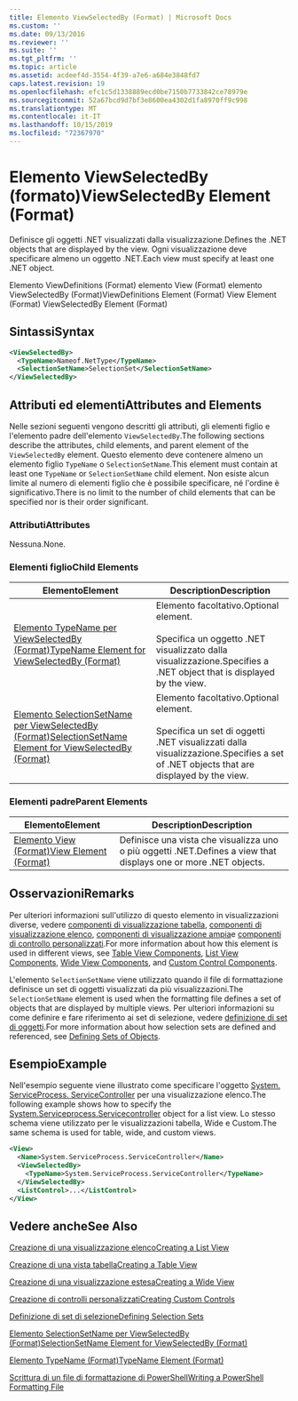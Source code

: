```yaml
---
title: Elemento ViewSelectedBy (Format) | Microsoft Docs
ms.custom: ''
ms.date: 09/13/2016
ms.reviewer: ''
ms.suite: ''
ms.tgt_pltfrm: ''
ms.topic: article
ms.assetid: acdeef4d-3554-4f39-a7e6-a684e3848fd7
caps.latest.revision: 19
ms.openlocfilehash: efc1c5d1338889ecd0be7150b7733842ce78979e
ms.sourcegitcommit: 52a67bcd9d7bf3e8600ea4302d1fa8970ff9c998
ms.translationtype: MT
ms.contentlocale: it-IT
ms.lasthandoff: 10/15/2019
ms.locfileid: "72367970"
---
```

# <a name="viewselectedby-element-format"></a><span data-ttu-id="1f39c-102">Elemento ViewSelectedBy (formato)</span><span class="sxs-lookup"><span data-stu-id="1f39c-102">ViewSelectedBy Element (Format)</span></span>

<span data-ttu-id="1f39c-103">Definisce gli oggetti .NET visualizzati dalla visualizzazione.</span><span class="sxs-lookup"><span data-stu-id="1f39c-103">Defines the .NET objects that are displayed by the view.</span></span> <span data-ttu-id="1f39c-104">Ogni visualizzazione deve specificare almeno un oggetto .NET.</span><span class="sxs-lookup"><span data-stu-id="1f39c-104">Each view must specify at least one .NET object.</span></span>

<span data-ttu-id="1f39c-105">Elemento ViewDefinitions (Format) elemento View (Format) elemento ViewSelectedBy (Format)</span><span class="sxs-lookup"><span data-stu-id="1f39c-105">ViewDefinitions Element (Format) View Element (Format) ViewSelectedBy Element (Format)</span></span>

## <a name="syntax"></a><span data-ttu-id="1f39c-106">Sintassi</span><span class="sxs-lookup"><span data-stu-id="1f39c-106">Syntax</span></span>

```xml
<ViewSelectedBy>
  <TypeName>Nameof.NetType</TypeName>
  <SelectionSetName>SelectionSet</SelectionSetName>
</ViewSelectedBy>
```

## <a name="attributes-and-elements"></a><span data-ttu-id="1f39c-107">Attributi ed elementi</span><span class="sxs-lookup"><span data-stu-id="1f39c-107">Attributes and Elements</span></span>

<span data-ttu-id="1f39c-108">Nelle sezioni seguenti vengono descritti gli attributi, gli elementi figlio e l'elemento padre dell'elemento `ViewSelectedBy`.</span><span class="sxs-lookup"><span data-stu-id="1f39c-108">The following sections describe the attributes, child elements, and parent element of the `ViewSelectedBy` element.</span></span> <span data-ttu-id="1f39c-109">Questo elemento deve contenere almeno un elemento figlio `TypeName` o `SelectionSetName`.</span><span class="sxs-lookup"><span data-stu-id="1f39c-109">This element must contain at least one `TypeName` or `SelectionSetName` child element.</span></span> <span data-ttu-id="1f39c-110">Non esiste alcun limite al numero di elementi figlio che è possibile specificare, né l'ordine è significativo.</span><span class="sxs-lookup"><span data-stu-id="1f39c-110">There is no limit to the number of child elements that can be specified nor is their order significant.</span></span>

### <a name="attributes"></a><span data-ttu-id="1f39c-111">Attributi</span><span class="sxs-lookup"><span data-stu-id="1f39c-111">Attributes</span></span>

<span data-ttu-id="1f39c-112">Nessuna.</span><span class="sxs-lookup"><span data-stu-id="1f39c-112">None.</span></span>

### <a name="child-elements"></a><span data-ttu-id="1f39c-113">Elementi figlio</span><span class="sxs-lookup"><span data-stu-id="1f39c-113">Child Elements</span></span>

|<span data-ttu-id="1f39c-114">Elemento</span><span class="sxs-lookup"><span data-stu-id="1f39c-114">Element</span></span>|<span data-ttu-id="1f39c-115">Description</span><span class="sxs-lookup"><span data-stu-id="1f39c-115">Description</span></span>|
|-------------|-----------------|
|[<span data-ttu-id="1f39c-116">Elemento TypeName per ViewSelectedBy (Format)</span><span class="sxs-lookup"><span data-stu-id="1f39c-116">TypeName Element for ViewSelectedBy (Format)</span></span>](./typename-element-for-viewselectedby-format.md)|<span data-ttu-id="1f39c-117">Elemento facoltativo.</span><span class="sxs-lookup"><span data-stu-id="1f39c-117">Optional element.</span></span><br /><br /> <span data-ttu-id="1f39c-118">Specifica un oggetto .NET visualizzato dalla visualizzazione.</span><span class="sxs-lookup"><span data-stu-id="1f39c-118">Specifies a .NET object that is displayed by the view.</span></span>|
|[<span data-ttu-id="1f39c-119">Elemento SelectionSetName per ViewSelectedBy (Format)</span><span class="sxs-lookup"><span data-stu-id="1f39c-119">SelectionSetName Element for ViewSelectedBy (Format)</span></span>](./selectionsetname-element-for-viewselectedby-format.md)|<span data-ttu-id="1f39c-120">Elemento facoltativo.</span><span class="sxs-lookup"><span data-stu-id="1f39c-120">Optional element.</span></span><br /><br /> <span data-ttu-id="1f39c-121">Specifica un set di oggetti .NET visualizzati dalla visualizzazione.</span><span class="sxs-lookup"><span data-stu-id="1f39c-121">Specifies a set of .NET objects that are displayed by the view.</span></span>|

### <a name="parent-elements"></a><span data-ttu-id="1f39c-122">Elementi padre</span><span class="sxs-lookup"><span data-stu-id="1f39c-122">Parent Elements</span></span>

|<span data-ttu-id="1f39c-123">Elemento</span><span class="sxs-lookup"><span data-stu-id="1f39c-123">Element</span></span>|<span data-ttu-id="1f39c-124">Description</span><span class="sxs-lookup"><span data-stu-id="1f39c-124">Description</span></span>|
|-------------|-----------------|
|[<span data-ttu-id="1f39c-125">Elemento View (Format)</span><span class="sxs-lookup"><span data-stu-id="1f39c-125">View Element (Format)</span></span>](./view-element-format.md)|<span data-ttu-id="1f39c-126">Definisce una vista che visualizza uno o più oggetti .NET.</span><span class="sxs-lookup"><span data-stu-id="1f39c-126">Defines a view that displays one or more .NET objects.</span></span>|

## <a name="remarks"></a><span data-ttu-id="1f39c-127">Osservazioni</span><span class="sxs-lookup"><span data-stu-id="1f39c-127">Remarks</span></span>

<span data-ttu-id="1f39c-128">Per ulteriori informazioni sull'utilizzo di questo elemento in visualizzazioni diverse, vedere [componenti di visualizzazione tabella](./creating-a-table-view.md), [componenti di visualizzazione elenco](./creating-a-list-view.md), [componenti di visualizzazione ampia](./creating-a-wide-view.md)e [componenti di controllo personalizzati](./creating-custom-controls.md).</span><span class="sxs-lookup"><span data-stu-id="1f39c-128">For more information about how this element is used in different views, see [Table View Components](./creating-a-table-view.md), [List View Components](./creating-a-list-view.md), [Wide View Components](./creating-a-wide-view.md), and [Custom Control Components](./creating-custom-controls.md).</span></span>

<span data-ttu-id="1f39c-129">L'elemento `SelectionSetName` viene utilizzato quando il file di formattazione definisce un set di oggetti visualizzati da più visualizzazioni.</span><span class="sxs-lookup"><span data-stu-id="1f39c-129">The `SelectionSetName` element is used when the formatting file defines a set of objects that are displayed by multiple views.</span></span> <span data-ttu-id="1f39c-130">Per ulteriori informazioni su come definire e fare riferimento ai set di selezione, vedere [definizione di set di oggetti](./defining-selection-sets.md).</span><span class="sxs-lookup"><span data-stu-id="1f39c-130">For more information about how selection sets are defined and referenced, see [Defining Sets of Objects](./defining-selection-sets.md).</span></span>

## <a name="example"></a><span data-ttu-id="1f39c-131">Esempio</span><span class="sxs-lookup"><span data-stu-id="1f39c-131">Example</span></span>

<span data-ttu-id="1f39c-132">Nell'esempio seguente viene illustrato come specificare l'oggetto [System. ServiceProcess. ServiceController](/dotnet/api/System.ServiceProcess.ServiceController) per una visualizzazione elenco.</span><span class="sxs-lookup"><span data-stu-id="1f39c-132">The following example shows how to specify the [System.Serviceprocess.Servicecontroller](/dotnet/api/System.ServiceProcess.ServiceController) object for a list view.</span></span> <span data-ttu-id="1f39c-133">Lo stesso schema viene utilizzato per le visualizzazioni tabella, Wide e Custom.</span><span class="sxs-lookup"><span data-stu-id="1f39c-133">The same schema is used for table, wide, and custom views.</span></span>

```xml
<View>
  <Name>System.ServiceProcess.ServiceController</Name>
  <ViewSelectedBy>
    <TypeName>System.ServiceProcess.ServiceController</TypeName>
  </ViewSelectedBy>
  <ListControl>...</ListControl>
</View>
```

## <a name="see-also"></a><span data-ttu-id="1f39c-134">Vedere anche</span><span class="sxs-lookup"><span data-stu-id="1f39c-134">See Also</span></span>

[<span data-ttu-id="1f39c-135">Creazione di una visualizzazione elenco</span><span class="sxs-lookup"><span data-stu-id="1f39c-135">Creating a List View</span></span>](./creating-a-list-view.md)

[<span data-ttu-id="1f39c-136">Creazione di una vista tabella</span><span class="sxs-lookup"><span data-stu-id="1f39c-136">Creating a Table View</span></span>](./creating-a-table-view.md)

[<span data-ttu-id="1f39c-137">Creazione di una visualizzazione estesa</span><span class="sxs-lookup"><span data-stu-id="1f39c-137">Creating a Wide View</span></span>](./creating-a-wide-view.md)

[<span data-ttu-id="1f39c-138">Creazione di controlli personalizzati</span><span class="sxs-lookup"><span data-stu-id="1f39c-138">Creating Custom Controls</span></span>](./creating-custom-controls.md)

[<span data-ttu-id="1f39c-139">Definizione di set di selezione</span><span class="sxs-lookup"><span data-stu-id="1f39c-139">Defining Selection Sets</span></span>](./defining-selection-sets.md)

[<span data-ttu-id="1f39c-140">Elemento SelectionSetName per ViewSelectedBy (Format)</span><span class="sxs-lookup"><span data-stu-id="1f39c-140">SelectionSetName Element for ViewSelectedBy (Format)</span></span>](./selectionsetname-element-for-viewselectedby-format.md)

[<span data-ttu-id="1f39c-141">Elemento TypeName (Format)</span><span class="sxs-lookup"><span data-stu-id="1f39c-141">TypeName Element (Format)</span></span>](./typename-element-for-viewselectedby-format.md)

[<span data-ttu-id="1f39c-142">Scrittura di un file di formattazione di PowerShell</span><span class="sxs-lookup"><span data-stu-id="1f39c-142">Writing a PowerShell Formatting File</span></span>](./writing-a-powershell-formatting-file.md)
